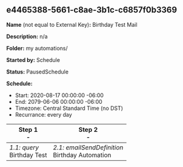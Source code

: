 ## e4465388-5661-c8ae-3b1c-c6857f0b3369

**Name** (not equal to External Key)**:** Birthday Test Mail

**Description:** n/a

**Folder:** my automations/

**Started by:** Schedule

**Status:** PausedSchedule

**Schedule:**

* Start: 2020-08-17 00:00:00 -06:00
* End: 2079-06-06 00:00:00 -06:00
* Timezone:  Central Standard Time (no DST)
* Recurrance: every  day 

| Step 1<br>_-_ | Step 2<br>_-_ |
| --- | --- |
| _1.1: query_<br>Birthday Test | _2.1: emailSendDefinition_<br>Birthday Automation |
